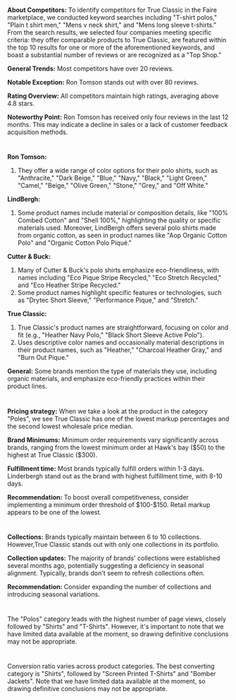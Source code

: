 
<!-- Competitors: Review analysis -->
#

__About Competitors:__ To identify competitors for True Classic in the Faire marketplace, we conducted keyword searches including "T-shirt polos," "Plain t shirt men," "Mens v neck shirt," and "Mens long sleeve t-shirts." From the search results, we selected four companies meeting specific criteria: they offer comparable products to True Classic, are featured within the top 10 results for one or more of the aforementioned keywords, and boast a substantial number of reviews or are recognized as a "Top Shop."

__General Trends:__ Most competitors have over 20 reviews.

__Notable Exception:__ Ron Tomson stands out with over 80 reviews.

__Rating Overview:__ All competitors maintain high ratings, averaging above 4.8 stars.

__Noteworthy Point:__ Ron Tomson has received only four reviews in the last 12 months. This may indicate a decline in sales or a lack of customer feedback acquisition methods.

#

<!-- Competitors: Product optimization analysis -->

# 

__Ron Tomson:__
1. They offer a wide range of color options for their polo shirts, such as "Anthracite," "Dark Beige," "Blue," "Navy," "Black," "Light Green," "Camel," "Beige," "Olive Green," "Stone," "Grey," and "Off White."

__LindBergh:__
1. Some product names include material or composition details, like "100% Combed Cotton" and "Shell 100%," highlighting the quality or specific materials used. Moreover, LindBergh offers several polo shirts made from organic cotton, as seen in product names like "Aop Organic Cotton Polo" and "Organic Cotton Polo Piqué."

__Cutter & Buck:__
1. Many of Cutter & Buck's polo shirts emphasize eco-friendliness, with names including "Eco Pique Stripe Recycled," "Eco Stretch Recycled," and "Eco Heather Stripe Recycled."
2. Some product names highlight specific features or technologies, such as "Drytec Short Sleeve," "Performance Pique," and "Stretch."

__True Classic:__
1. True Classic's product names are straightforward, focusing on color and fit (e.g., "Heather Navy Polo," "Black Short Sleeve Active Polo").
2. Uses descriptive color names and occasionally material descriptions in their product names, such as "Heather," "Charcoal Heather Gray," and "Burn Out Pique."

__General:__ Some brands mention the type of materials they use, including organic materials, and emphasize eco-friendly practices within their product lines.

# 

<!-- Competitors: Competitor pricing, minimum order and fulfillment analysis -->

__Pricing strategy:__ When we take a look at the product in the category "Poles", we see True Classic has one of the lowest markup percentages and the second lowest wholesale price median.

__Brand Minimums:__ Minimum order requirements vary significantly across brands, ranging from the lowest minimum order at Hawk's bay (\$50) to the highest at True Classic (\$300).

__Fulfillment time:__ Most brands typically fulfill orders within 1-3 days. Linderbergh stand out as the brand with highest fulfillment time, with 8-10 days.

__Recommendation:__ To boost overall competitiveness, consider implementing a minimum order threshold of \$100-\$150. Retail markup appears to be one of the lowest.

#

<!-- Competitors: Competitor collection analysis -->

# 

__Collections:__ Brands typically maintain between 6 to 10 collections. However,True Classic stands out with only one collections in its portfolio.

__Collection updates:__ The majority of brands' collections were established several months ago, potentially suggesting a deficiency in seasonal alignment. Typically, brands don't seem to refresh collections often.

__Recommendation:__ Consider expanding the number of collections and introducing seasonal variations.

#

<!-- Product: page views by category last 12 months -->

# 

The "Polos" category leads with the highest number of page views, closely followed by "Shirts" and "T-Shirts". However, it's important to note that we have limited data available at the moment, so drawing definitive conclusions may not be appropriate.

# 

<!-- Product: conversion by category -->

# 

Conversion ratio varies across product categories. The best converting category is "Shirts", followed by "Screen Printed T-Shirts" and "Bomber Jackets". Note that we have limited data available at the moment, so drawing definitive conclusions may not be appropriate.


#

<!-- Product: conversion by product -->

# 

#

<!-- end -->